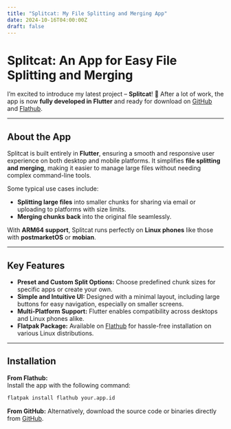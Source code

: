 ```yaml
---
title: "Splitcat: My File Splitting and Merging App"
date: 2024-10-16T04:00:00Z
draft: false
---
```


# Splitcat: An App for Easy File Splitting and Merging

I’m excited to introduce my latest project – **Splitcat**! 🎉 After a lot of work, the app is now **fully developed in Flutter** and ready for download on [GitHub](https://github.com/vogonwann/splitcat) and [Flathub](https://flathub.org/apps/details/lol.janjic.Splitcat).  

---

## About the App

Splitcat is built entirely in **Flutter**, ensuring a smooth and responsive user experience on both desktop and mobile platforms. It simplifies **file splitting and merging**, making it easier to manage large files without needing complex command-line tools.

Some typical use cases include:  
- **Splitting large files** into smaller chunks for sharing via email or uploading to platforms with size limits.  
- **Merging chunks back** into the original file seamlessly.  

With **ARM64 support**, Splitcat runs perfectly on **Linux phones** like those with **postmarketOS** or **mobian**.

---

## Key Features

- **Preset and Custom Split Options:** Choose predefined chunk sizes for specific apps or create your own.  
- **Simple and Intuitive UI:** Designed with a minimal layout, including large buttons for easy navigation, especially on smaller screens.  
- **Multi-Platform Support:** Flutter enables compatibility across desktops and Linux phones alike.  
- **Flatpak Package:** Available on [Flathub](https://flathub.org/) for hassle-free installation on various Linux distributions.

---

## Installation

**From Flathub:**  
Install the app with the following command:  
```bash
flatpak install flathub your.app.id
```

**From GitHub:**
Alternatively, download the source code or binaries directly from [GitHub](https://github.com/vogonwann/splitcat/releases).